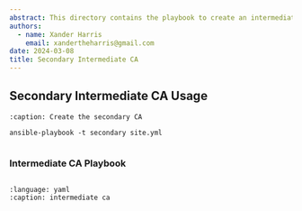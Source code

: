 ```yaml
---
abstract: This directory contains the playbook to create an intermediate CA.
authors:
  - name: Xander Harris
    email: xandertheharris@gmail.com
date: 2024-03-08
title: Secondary Intermediate CA
---
```


## Secondary Intermediate CA Usage

```{code-block} shell
:caption: Create the secondary CA

ansible-playbook -t secondary site.yml
```

```{index} ca; intermediate
```

### Intermediate CA Playbook

```{autoyaml} roles/secondary/tasks/site.yml
```

```{literalinclude} /roles/secondary/tasks/site.yml
:language: yaml
:caption: intermediate ca
```
